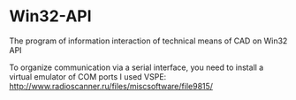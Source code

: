 # Win32-API
The program of information interaction of technical means of CAD on Win32 API

To organize communication via a serial interface, you need to install a virtual emulator of COM ports 
I used VSPE:
http://www.radioscanner.ru/files/miscsoftware/file9815/
